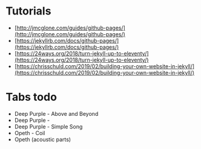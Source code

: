 # Tutorials
 - [http://jmcglone.com/guides/github-pages/](http://jmcglone.com/guides/github-pages/)
 - [https://jekyllrb.com/docs/github-pages/](https://jekyllrb.com/docs/github-pages/)
 - [https://24ways.org/2018/turn-jekyll-up-to-eleventy/](https://24ways.org/2018/turn-jekyll-up-to-eleventy/)
 - [https://chrisschuld.com/2019/02/building-your-own-website-in-jekyll/](https://chrisschuld.com/2019/02/building-your-own-website-in-jekyll/)

# Tabs todo
 - Deep Purple - Above and Beyond
 - Deep Purple - 
 - Deep Purple - Simple Song
 - Opeth - Coil
 - Opeth (acoustic parts)